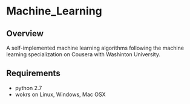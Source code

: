 # Machine_Learning
## Overview
A self-implemented machine learning algorithms following the machine learning specialization on Cousera with Washinton University.
## Requirements
- python 2.7
- wokrs on Linux, Windows, Mac OSX
